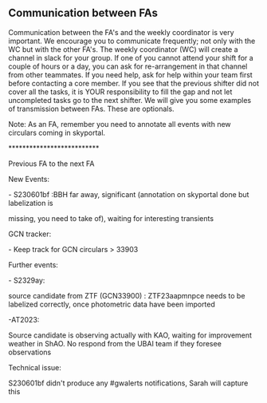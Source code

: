 
## Communication between FAs

Communication between the FA's and the weekly coordinator is very
important. We encourage you to communicate frequently; not only with the
WC but with the other FA's. The weekly coordinator (WC) will create a
channel in slack for your group. If one of you cannot attend your shift
for a couple of hours or a day, you can ask for re-arrangement in that
channel from other teammates. If you need help, ask for help within your
team first before contacting a core member. If you see that the previous
shifter did not cover all the tasks, it is YOUR responsibility to fill
the gap and not let uncompleted tasks go to the next shifter. We will
give you some examples of transmission between FAs. These are optionals.

Note: As an FA, remember you need to annotate all events with new
circulars coming in skyportal.

\*\*\*\*\*\*\*\*\*\*\*\*\*\*\*\*\*\*\*\*\*\*\*\*\*\*

Previous FA to the next FA

New Events:

\- S230601bf :BBH far away, significant (annotation on skyportal done
but labelization is

missing, you need to take of), waiting for interesting transients

GCN tracker:

\- Keep track for GCN circulars \> 33903

Further events:

\- S2329ay:

source candidate from ZTF (GCN33900) : ZTF23aapmnpce needs to be
labelized correctly, once photometric data have been imported

-AT2023:

Source candidate is observing actually with KAO, waiting for improvement
weather in ShAO. No respond from the UBAI team if they foresee
observations

Technical issue:

S230601bf didn\'t produce any #gwalerts notifications, Sarah will
capture this


